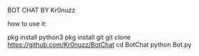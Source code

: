 BOT CHAT BY Kr0nuzz

how to use it:

pkg install python3
pkg install git
git clone https://github.com/Kr0nuzz/BotChat
cd BotChat
python Bot.py

